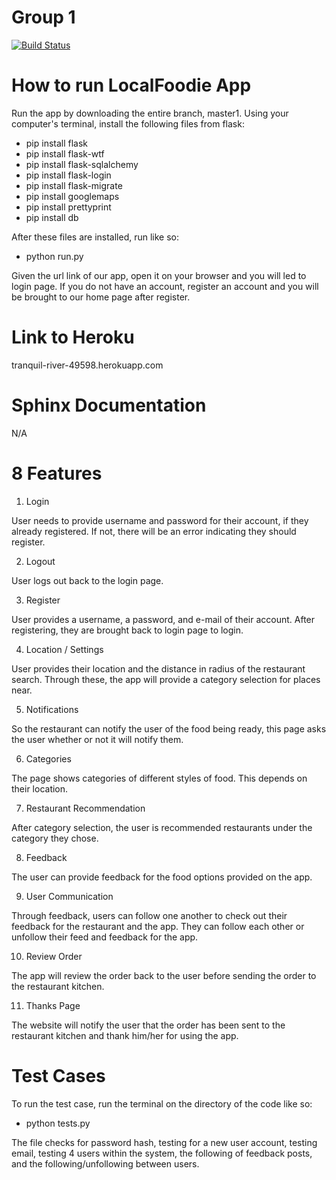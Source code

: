 # Group 1
[![Build Status](https://travis-ci.com/camiashley/group-project.svg?branch=master)](https://travis-ci.com/camiashley/group-project)

# How to run LocalFoodie App
Run the app by downloading the entire branch, master1.
Using your computer's terminal, install the following files from flask:
  - pip install flask
  - pip install flask-wtf
  - pip install flask-sqlalchemy
  - pip install flask-login
  - pip install flask-migrate
  - pip install googlemaps
  - pip install prettyprint
  - pip install db
  
After these files are installed, run like so: 
 - python run.py

Given the url link of our app, open it on your browser and you will led to login page.
If you do not have an account, register an account and you will be brought to our home page after register.

# Link to Heroku

tranquil-river-49598.herokuapp.com

# Sphinx Documentation

N/A

# 8 Features

1. Login 

User needs to provide username and password for their account, if they already registered.
If not, there will be an error indicating they should register.

2. Logout 

User logs out back to the login page.

3. Register

User provides a username, a password, and e-mail of their account.
After registering, they are brought back to login page to login.

4. Location / Settings

User provides their location and the distance in radius of the restaurant search.
Through these, the app will provide a category selection for places near.

5. Notifications

So the restaurant can notify the user of the food being ready, this page asks the user whether or not it will notify them.

6. Categories

The page shows categories of different styles of food.
This depends on their location.

7. Restaurant Recommendation

After category selection, the user is recommended restaurants under the category they chose.

8. Feedback

The user can provide feedback for the food options provided on the app.

9. User Communication

Through feedback, users can follow one another to check out their feedback for the restaurant and the app.
They can follow each other or unfollow their feed and feedback for the app.

10. Review Order

The app will review the order back to the user before sending the order to the restaurant kitchen.

11. Thanks Page

The website will notify the user that the order has been sent to the restaurant kitchen and thank him/her for using the app.

# Test Cases

To run the test case, run the terminal on the directory of the code like so:
 - python tests.py
 
The file checks for password hash, testing for a new user account, testing email, testing 4 users within the system, the following of feedback posts, and the following/unfollowing between users. 

